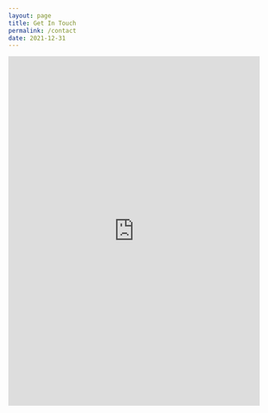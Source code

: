 ```yaml
---
layout: page
title: Get In Touch
permalink: /contact
date: 2021-12-31
---
```


<iframe src="https://docs.google.com/forms/d/e/1FAIpQLSeb3iYbmXTqg5mbp84EsdzyIphcwbDl0YQCrpMDdQkWyjA2Jw/viewform?embedded=true" width="100%" height="700" frameborder="0" marginheight="0" marginwidth="0">Loading…</iframe>